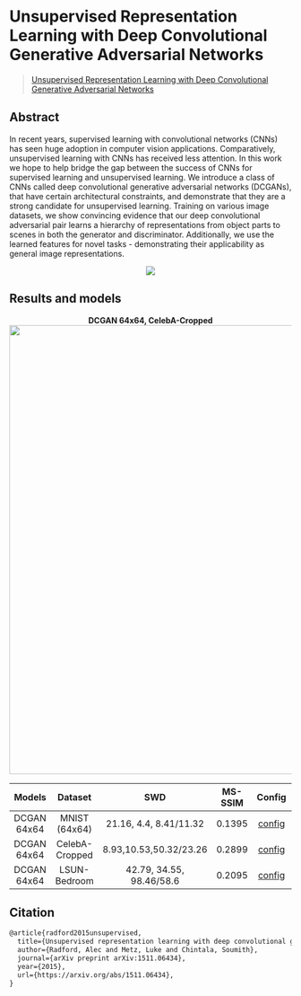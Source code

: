 # Unsupervised Representation Learning with Deep Convolutional Generative Adversarial Networks

> [Unsupervised Representation Learning with Deep Convolutional Generative Adversarial Networks](https://arxiv.org/abs/1511.06434)

<!-- [ALGORITHM] -->

## Abstract

<!-- [ABSTRACT] -->

In recent years, supervised learning with convolutional networks (CNNs) has seen huge adoption in computer vision applications. Comparatively, unsupervised learning with CNNs has received less attention. In this work we hope to help bridge the gap between the success of CNNs for supervised learning and unsupervised learning. We introduce a class of CNNs called deep convolutional generative adversarial networks (DCGANs), that have certain architectural constraints, and demonstrate that they are a strong candidate for unsupervised learning. Training on various image datasets, we show convincing evidence that our deep convolutional adversarial pair learns a hierarchy of representations from object parts to scenes in both the generator and discriminator. Additionally, we use the learned features for novel tasks - demonstrating their applicability as general image representations.

<!-- [IMAGE] -->
<div align=center>
<img src="https://user-images.githubusercontent.com/28132635/143050281-60808c3f-81d0-4fae-9071-f4c297116b2f.JPG"/>
</div>

## Results and models

<div align="center">
  <b> DCGAN 64x64, CelebA-Cropped</b>
  <br/>
  <img src="https://user-images.githubusercontent.com/12726765/113991928-871f9b80-9885-11eb-920e-d389c603fed8.png" width="800"/>
</div>

|   Models    |    Dataset     |           SWD            | MS-SSIM |                                                           Config                                                           |                                                                                                                          Download                                                                                                                           |
|:-----------:|:--------------:|:------------------------:|:-------:|:--------------------------------------------------------------------------------------------------------------------------:|:-----------------------------------------------------------------------------------------------------------------------------------------------------------------------------------------------------------------------------------------------------------:|
| DCGAN 64x64 | MNIST (64x64)  |  21.16, 4.4, 8.41/11.32  | 0.1395  | [config](https://github.com/open-mmlab/mmgeneration/tree/master/configs/dcgan/dcgan_mnist-64_b128x1_Glr4e-4_Dlr1e-4_5k.py) | [model](https://download.openmmlab.com//mmgen/dcgan/dcgan_mnist-64_b128x1_Glr4e-4_Dlr1e-4_5k_20210512_163926-207a1eaf.pth) &#124; [log](https://download.openmmlab.com//mmgen/dcgan/dcgan_mnist-64_b128x1_Glr4e-4_Dlr1e-4_5k_20210512_163926-207a1eaf.json) |
| DCGAN 64x64 | CelebA-Cropped |  8.93,10.53,50.32/23.26  | 0.2899  |   [config](https://github.com/open-mmlab/mmgeneration/tree/master/configs/dcgan/dcgan_celeba-cropped_64_b128x1_300k.py)    |   [model](https://download.openmmlab.com/mmgen/dcgan/dcgan_celeba-cropped_64_b128x1_300kiter_20210408_161607-1f8a2277.pth) &#124; [log](https://download.openmmlab.com/mmgen/dcgan/dcgan_celeba-cropped_64_b128x1_300kiter_20210408_161607-1f8a2277.json)   |
| DCGAN 64x64 |  LSUN-Bedroom  | 42.79, 34.55, 98.46/58.6 | 0.2095  |    [config](https://github.com/open-mmlab/mmgeneration/tree/master/configs/dcgan/dcgan_lsun-bedroom_64x64_b128x1_5e.py)    |           [model](https://download.openmmlab.com/mmgen/dcgan/dcgan_lsun-bedroom_64_b128x1_5e_20210408_161713-117c498b.pth) &#124; [log](https://download.openmmlab.com/mmgen/dcgan/dcgan_lsun-bedroom_64_b128x1_5e_20210408_161713-117c498b.json)           |

## Citation

```latex
@article{radford2015unsupervised,
  title={Unsupervised representation learning with deep convolutional generative adversarial networks},
  author={Radford, Alec and Metz, Luke and Chintala, Soumith},
  journal={arXiv preprint arXiv:1511.06434},
  year={2015},
  url={https://arxiv.org/abs/1511.06434},
}
```
